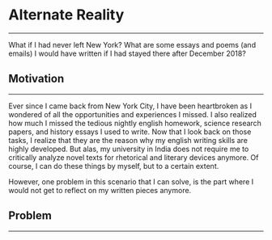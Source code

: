 # Alternate Reality

-------

What if I had never left New York? What are some essays and poems (and emails) I would have written if I had stayed there after December 2018? 

## Motivation

-------

Ever since I came back from New York City, I have been heartbroken as I wondered of all the opportunities and experiences I missed.
I also realized how much I missed the tedious nightly english homework, science research papers, and history essays I used to write. Now that I
look back on those tasks, I realize that they are the reason why my english writing skills are highly developed. But alas, my university in India
does not require me to critically analyze novel texts for rhetorical and literary devices anymore. Of course, I can do these things by myself,
but to a certain extent.

However, one problem in this scenario that I can solve, is the part where I would not get to reflect on my written pieces anymore.


## Problem

-------








